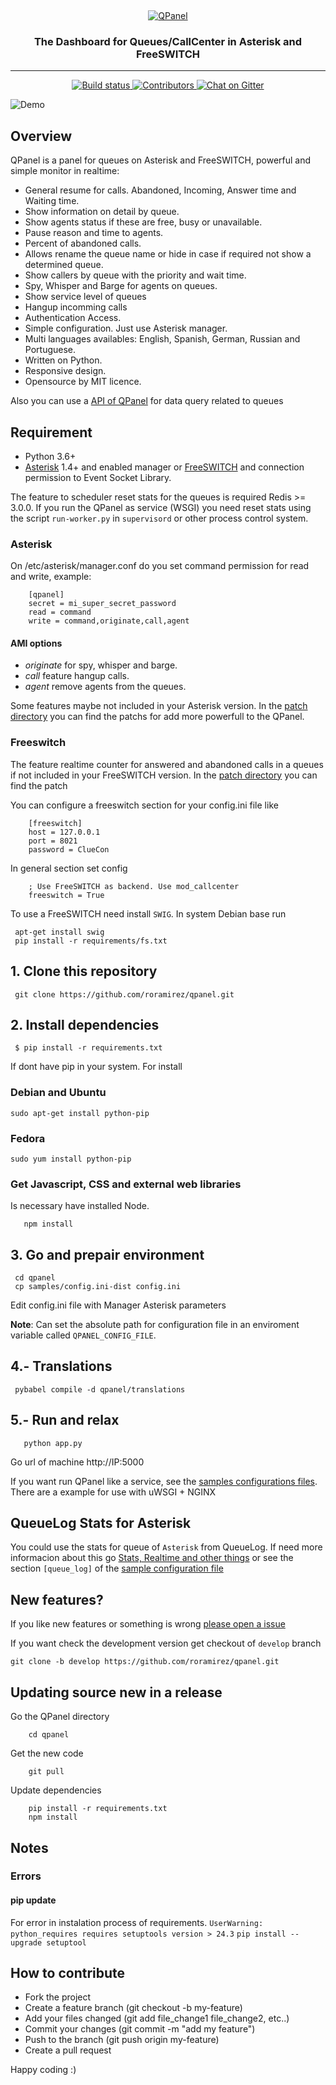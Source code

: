 &nbsp;
<p align="center">
  <a href="https://ghost.org">
    <img src="https://raw.githubusercontent.com/roramirez/qpanel/master/qpanel/themes/qpanel/static/img/logo_header.png" alt="QPanel" />
  </a>
</p>
<h3 align="center">The Dashboard for Queues/CallCenter in Asterisk and FreeSWITCH</h3>
<hr />
<p align="center">
    <a href="https://travis-ci.org/roramirez/qpanel">
        <img src="https://travis-ci.org/roramirez/qpanel.svg?branch=master" alt="Build status" />
    </a>
    <a href="https://github.com/roramirez/qpanel/contributors/">
        <img src="https://img.shields.io/github/contributors/roramirez/qpanel.svg" alt="Contributors" />
    </a>
    <a href="https://gitter.im/qpanel/Lobby">
        <img src="https://badges.gitter.im/qpanel/Lobby.svg" alt="Chat on Gitter" />
    </a>
</p>


![Demo](samples/animation.gif)

## Overview

QPanel is a panel for queues on Asterisk and FreeSWITCH, powerful and simple monitor in realtime:

* General resume for calls. Abandoned, Incoming, Answer time and Waiting time.
* Show information on detail by queue.
* Show agents status if these are free, busy or unavailable.
* Pause reason and time to agents.
* Percent of abandoned calls.
* Allows rename the queue name or hide in case if required not show a determined queue.
* Show callers by queue with the priority and wait time.
* Spy, Whisper and Barge for agents on queues.
* Show service level of queues
* Hangup incomming calls
* Authentication Access.
* Simple configuration. Just use Asterisk manager.
* Multi languages availables: English, Spanish, German, Russian and Portuguese.
* Written on Python.
* Responsive design.
* Opensource by MIT licence.


Also you can use a [API of QPanel](doc/api.md) for data query related to queues



## Requirement
 * Python 3.6+
 * [Asterisk](http://www.asterisk.org) 1.4+ and enabled manager or [FreeSWITCH](http://www.freeswitch.org) and connection permission to Event Socket Library.

  The feature to scheduler reset stats for the queues is required Redis >= 3.0.0. 
  If you run the QPanel as service (WSGI) you need reset stats using the script `run-worker.py` in `supervisord` or other process control system.


### Asterisk
On /etc/asterisk/manager.conf do you set command permission for read and write, example:

```
    [qpanel]
    secret = mi_super_secret_password
    read = command
    write = command,originate,call,agent
```

#### AMI options
  * _originate_ for spy, whisper and barge.
  * _call_ feature hangup calls.
  * _agent_ remove agents from the queues.


Some features maybe not included in your Asterisk version. In the [patch
directory](patches) you can find the patchs for add more powerfull to the QPanel.


### Freeswitch

The feature realtime counter for answered and abandoned calls in a  queues if not included in your FreeSWITCH version. In the [patch
directory](patches/freeswitch) you can find the patch


You can configure a freeswitch section for your config.ini file like

```
    [freeswitch]
    host = 127.0.0.1
    port = 8021
    password = ClueCon
```

In general section set config

```
    ; Use FreeSWITCH as backend. Use mod_callcenter
    freeswitch = True
```

To use a FreeSWITCH need install `SWIG`. In system Debian base run


```
 apt-get install swig
 pip install -r requirements/fs.txt
```


## 1. Clone this repository
```
 git clone https://github.com/roramirez/qpanel.git
```

## 2. Install dependencies

```
 $ pip install -r requirements.txt
```
If dont have pip in your system. For install

### Debian and Ubuntu
 ```
 sudo apt-get install python-pip
 ```

### Fedora
 ```
 sudo yum install python-pip
 ```

### Get Javascript, CSS and external web libraries
Is necessary have installed Node.

 ```
    npm install
 ```


##  3. Go and prepair environment
 ```
  cd qpanel
  cp samples/config.ini-dist config.ini
 ```
  Edit config.ini file with Manager Asterisk parameters

  **Note**: Can set the absolute path for configuration file in an enviroment variable called `QPANEL_CONFIG_FILE`.

## 4.- Translations
 ```
  pybabel compile -d qpanel/translations
 ```


## 5.- Run and relax
 ```
    python app.py
 ```

Go url of machine http://IP:5000

If you want run QPanel like a service, see the [samples configurations
files](samples/configs).  There are a example for use with uWSGI + NGINX

## QueueLog Stats for Asterisk
You could use the stats for queue of `Asterisk` from QueueLog. If need more informacion about this go [Stats, Realtime and other things](doc/StatsConfig.md)
or see the section `[queue_log]` of the [sample configuration file](samples/samples/config.ini-dist)


## New features?
If you like new features or something is wrong [please open a issue](https://github.com/roramirez/qpanel/issues/new)

If you want check the development version get checkout of `develop` branch

 ```
 git clone -b develop https://github.com/roramirez/qpanel.git
 ```


## Updating source new in a release

Go the QPanel directory
```
    cd qpanel
```


Get the new code

```
    git pull
```

Update dependencies

```
    pip install -r requirements.txt
    npm install
```


## Notes

### Errors

#### pip update

For error in instalation process of requirements. `UserWarning: python_requires requires setuptools version > 24.3`
 `pip install --upgrade setuptool`




## How to contribute

 * Fork the project
 * Create a feature branch (git checkout -b my-feature)
 * Add your files changed (git add file_change1 file_change2, etc..)
 * Commit your changes (git commit -m "add my feature")
 * Push to the branch (git push origin my-feature)
 * Create a pull request

Happy coding :)
